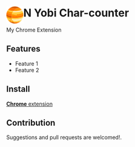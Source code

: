 # <img src="public/icons/icon_48.png" width="45" align="left"> N Yobi Char-counter

My Chrome Extension

## Features

- Feature 1
- Feature 2

## Install

[**Chrome** extension]() <!-- TODO: Add chrome extension link inside parenthesis -->

## Contribution

Suggestions and pull requests are welcomed!.

